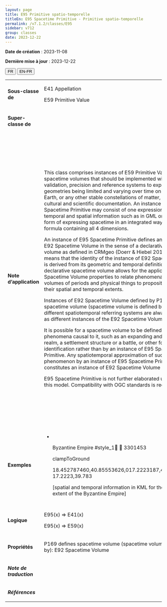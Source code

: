 ```yaml
---
layout: page
title: E95 Primitive spatio-temporelle
titleEn: E95 Spacetime Primitive - Primitive spatio-temporelle
permalink: /v7.1.2/classes/E95
sidebar: v712
group: classes
date: 2023-12-22
---
```


**Date de création** : 2023-11-08

**Dernière mise à jour** : 2023-12-22

<div class="lang-buttons">
 <button id="fr" class="activate">FR</button>
 <button id="en-fr">EN-FR</button>
</div>

<table>
<tbody>
<tr>
<td><p><strong>Sous-classe de</strong></p></td>
<td class="en">
<p>E41 Appellation</p>
<p>E59 Primitive Value</p>
</td>
<td>
<p><code class="language-plaintext highlighter-rouge">E41_Appellation</code></p>
<p><code class="language-plaintext highlighter-rouge">E59_Valeur_primitive</code></p>
</td>
</tr>
<tr>
<td><p><strong>Super-classe de</strong></p></td>
<td class="en">
</td>
<td>
</td>
</tr>
<tr>
<td><p><strong>Note d’application</strong></p></td>
<td class="en">
<p>This class comprises instances of E59 Primitive Value for spacetime volumes that should be implemented with appropriate validation, precision and reference systems to express geometries being limited and varying over time on or relative to Earth, or any other stable constellations of matter, relevant to cultural and scientific documentation. An instance of E95 Spacetime Primitive may consist of one expression including temporal and spatial information such as in GML or a different form of expressing spacetime in an integrated way such as a formula containing all 4 dimensions.</p>
<p>An instance of E95 Spacetime Primitive defines an instance of E92 Spacetime Volume in the sense of a declarative spacetime volume as defined in CRMgeo (Doerr & Hiebel 2013), which means that the identity of the instance of E92 Spacetime Volume is derived from its geometric and temporal definition. This declarative spacetime volume allows for the application of all E92 Spacetime Volume properties to relate phenomenal spacetime volumes of periods and physical things to propositions about their spatial and temporal extents.</p>
<p>Instances of E92 Spacetime Volume defined by P169 defines spacetime volume (spacetime volume is defined by) that use different spatiotemporal referring systems are always regarded as different instances of the E92 Spacetime Volume.</p>
<p>It is possible for a spacetime volume to be defined by phenomena causal to it, such as an expanding and declining realm, a settlement structure or a battle, or other forms of identification rather than by an instance of E95 Spacetime Primitive. Any spatiotemporal approximation of such a phenomenon by an instance of E95 Spacetime Primitive constitutes an instance of E92 Spacetime Volume in its own right.</p>
<p>E95 Spacetime Primitive is not further elaborated upon within this model. Compatibility with OGC standards is recommended.</p>
</td>
<td>
<p>Cette classe comprend les instances de <code class="language-plaintext highlighter-rouge">E59_Valeur_primitive</code> pour les volumes spatio-temporels qui doivent être implémentées avec les validations, précisions et références appropriées pour exprimer des géométries limitées et variables dans le temps sur ou relatives à la Terre ou tout autre regroupement stable de matière et pertinentes pour la documentation culturelle et scientifique</p>
<p>Une instance de <code class="language-plaintext highlighter-rouge">E95_Primitive_spatio-temporelle</code> peut être constituée d’une unique expression incluant des informations spatiales et temporelles, comme pour le langage Geography Markup Language (GML) , ou d’une différente forme pour exprimer l’espace-temps de manière intégrée, comme dans une formule contenant les quatre dimensions.</p>
<p>Une instance de <code class="language-plaintext highlighter-rouge">E95_Primitive_spatio-temporelle</code> définit une instance de <code class="language-plaintext highlighter-rouge">E92_Volume_spatio-temporel</code> dans le sens d’un volume spatio-temporel déclaratif, comme défini dans CRMgeo (Doerr et Hiebel, 2013), ce qui signifie que l’identité de l’instance de <code class="language-plaintext highlighter-rouge">E92_Volume_spatio-temporel</code> est dérivée de ses définitions géométriques et temporelles. Ce volume spatio-temporel déclaratif permet l’application de toutes les propriétés de <code class="language-plaintext highlighter-rouge">E92_Volume_spatio-temporel</code> pour relier les volumes spatio-temporels phénoménals des périodes et choses physiques aux propositions concernant leurs étendues spatiales et temporelles.</p>
<p>Les instances de <code class="language-plaintext highlighter-rouge">E92_Volume_spatio-temporel</code> définies par la propriété <code class="language-plaintext highlighter-rouge">P169_définit_le_volume_spatio-temporel (volume_spatio-temporel_défini_par)</code> et utilisant des systèmes de référence spatio-temporels différents sont toujours considérées comme des instances différentes de <code class="language-plaintext highlighter-rouge">E92_Volume_spatio-temporel</code>.</p>
<p>Il est possible pour un volume spatio-temporel d’être défini par des phénomènes l’ayant causé, comme l’expansion ou en rétraction d’un royaume, une structure d’occupation, une bataille ou tout autre forme d’identification qui ne mobilisent pas une instance de <code class="language-plaintext highlighter-rouge">E95_Primitive_spatio-temporelle</code>. Toute approximation spatio-temporelle d’un tel phénomène par une instance de <code class="language-plaintext highlighter-rouge">E95_Primitive_spatio-temporelle</code> constitue une instance de <code class="language-plaintext highlighter-rouge">E92_Volume_spatio-temporel</code> à part entière.</p>
<p>La classe <code class="language-plaintext highlighter-rouge">E95_Primitive_spatio-temporelle</code> n’est pas davantage élaborée au sein de ce modèle. Une compatibilité avec les standards du Open Geospatial Consortium (OGC) est recommandée.</p>
</td>
</tr>
<tr>
<td><p><strong>Exemples</strong></p></td>
<td class="en">
<ul>
<li><p><Placemark></p>
</li>
<p>    <name> Byzantine Empire </name><styleUrl>#style_1</styleUrl>    <TimeSpan>        <begin>330</begin><end>1453</end></p>
<p>    </TimeSpan></p>
<p>    <Polygon></p>
<p>        <altitudeMode>clampToGround</altitudeMode></p>
<p>        <outerBoundaryIs></p>
<p>            <LinearRing></p>
<p>                <coordinates>18.452787460,40.85553626,017.2223187,40.589098,....0 17.2223,39.783</coordinates></p>
<p>            </LinearRing></p>
<p>        </outerBoundaryIs></p>
<p>    </Polygon></Placemark></p>
<p>[spatial and temporal information in KML for the maximum extent of the Byzantine Empire]</p>
</td>
<td>
<ul>
<li><p><Placemark></p>
</li>
<p>    <name> Byzantine Empire </name><styleUrl>#style_1</styleUrl>    <TimeSpan>        <begin>330</begin><end>1453</end></p>
<p>    </TimeSpan></p>
<p>    <Polygon></p>
<p>        <altitudeMode>clampToGround</altitudeMode></p>
<p>        <outerBoundaryIs></p>
<p>            <LinearRing></p>
<p>                <coordinates>18.452787460,40.85553626,017.2223187,40.589098,....0 17.2223,39.783</coordinates></p>
<p>            </LinearRing></p>
<p>        </outerBoundaryIs></p>
<p>    </Polygon></Placemark></p>
<p>[Les informations spatiales et temporelles dans le langage Keyhole Markup Language (KML) pour l’étendue maximum de l’empire Byzantin]</p>
</td>
</tr>
<tr>
<td><p><strong>Logique</strong></p></td>
<td class="en">
<p>E95(x) ⇒ E41(x)</p>
<p>E95(x) ⇒ E59(x)</p>
</td>
<td>
<p>E95(x) ⇒ E41(x)</p>
<p>E95(x) ⇒ E59(x)</p>
</td>
</tr>
<tr>
<td><p><strong>Propriétés</strong></p></td>
<td class="en">
<p>P169 defines spacetime volume (spacetime volume is defined by): E92 Spacetime Volume</p>
</td>
<td>
<p><code class="language-plaintext highlighter-rouge">P169_définit_le_volume_spatio-temporel (volume_spatio-temporel_défini_par)</code> : <code class="language-plaintext highlighter-rouge">E92_Volume_spatio-temporel</code></p>
</td>
</tr>
<tr>
<td><p><strong><em>Note de traduction</em></strong></p></td>
<td colspan="2">
</td>
</tr>
<tr>
<td><p><strong><em>Références</em></strong></p></td>
<td colspan="2">
<p><em></em></p>
</td>
</tr>
</tbody>
</table>
